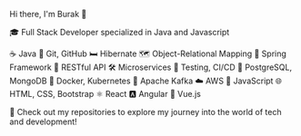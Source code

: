 Hi there, I'm Burak 👋

🎓 Full Stack Developer specialized in Java and Javascript

☕ Java
  🐙 Git, GitHub
  🛏️ Hibernate
  🗺️ Object-Relational Mapping
  🌱 Spring Framework
  🔄 RESTful API
  🛠️ Microservices
  🧪 Testing, CI/CD
  🐘 PostgreSQL, MongoDB
  🐳 Docker, Kubernetes
  🐘 Apache Kafka
  ☁️ AWS
🚀 JavaScript
  🌐 HTML, CSS, Bootstrap
  ⚛️ React
  🅰️ Angular
  🖖 Vue.js

🌟 Check out my repositories to explore my journey into the world of tech and development!
